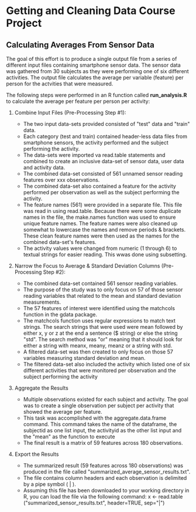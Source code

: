 Getting and Cleaning Data Course Project
========================================

Calculating Averages From Sensor Data
-------------------------------------

The goal of this effort is to produce a single output file from a series of different input files containing smartphone sensor data. The sensor data was gathered from 30 subjects as they were performing one of six different activities.  The output file calculates the average per variable (feature) per person for the actvities that were measured.

The following steps were performed in an R function called **run_analysis.R** to calculate the average per feature per person per activity:

1. Combine Input Files (Pre-Processing Step #1):

	* The two input data-sets provided consisted of "test" data and "train" data.  
	* Each category (test and train) contained header-less data files from smartphone sensors, the activity performed and the subject performing the activity.
	* The data-sets were imported va read.table statements and combined to create an inclusive data-set of sensor data, user data and activity data.
	* The combined data-set consisted of 561 unnamed sensor reading features over xxx observations.
	* The combined data-set also contained a feature for the activity performed per observation as well as the subject performing the activity.
	* The feature names (561) were provided in a separate file.  This file was read in using read.table.  Because there were some duplicate names in the file, the make.names function was used to ensure unique feature names. The feature names were also cleaned up somewhat to lowercase the names and remove periods & brackets.  These clean feature names were then used as the names for the combined data-set's features.
	* The activity values were changed from numeric (1 through 6) to textual strings for easier reading.  This wwas done using subsetting.

2. Narrow the Focus to Average & Standard Deviation Columns (Pre-Processing Step #2):

	* The combined data-set contained 561 sensor reading variables.
	* The purpose of the study was to only focus on 57 of those sensor reading variables that related to the mean and standard deviation measurements.
	* The 57 features of interest were identified using the matchcols function in the gdata package.  
	* The matchcols function uses regular expressions to match text strings.  The search strings that were used were mean followed by either x, y or z at the end a sentence ($ string) or else the string "std".  The search method was "or" meaning that it should look for either a string with meanx, meany, meanz or a string with std.
	* A filtered data-set was then created to only focus on those 57 variables measuring standard deviation and mean.
	* The filtered data-set also included the activity which listed one of six different activities that were monitored per observation and the subject performing the activity

3. Aggregate the Results 
 
	* Multiple observations existed for each subject and activity.  The goal was to create a single observation per subject per activity that showed the average per feature.
	* This task was accomplished with the aggregate.data.frame command.  This command takes the name of the dataframe, the subjectid as one list input, the activityid as the other list input and the "mean" as the function to execute
	* The final result is a matrix of 59 features across 180 observations.


4. Export the Results

	* The summarized result (59 features across 180 observations) was produced in the file called "summarized_average_sensor_results.txt".
	* The file contains column headers and each observation is delimited by a pipe symbol ( | ).
	* Assuming this file has been downloaded to your working directory in R, you can load the file via the following command: x <- read.table ("summarized_sensor_results.txt", header=TRUE, sep="|")







